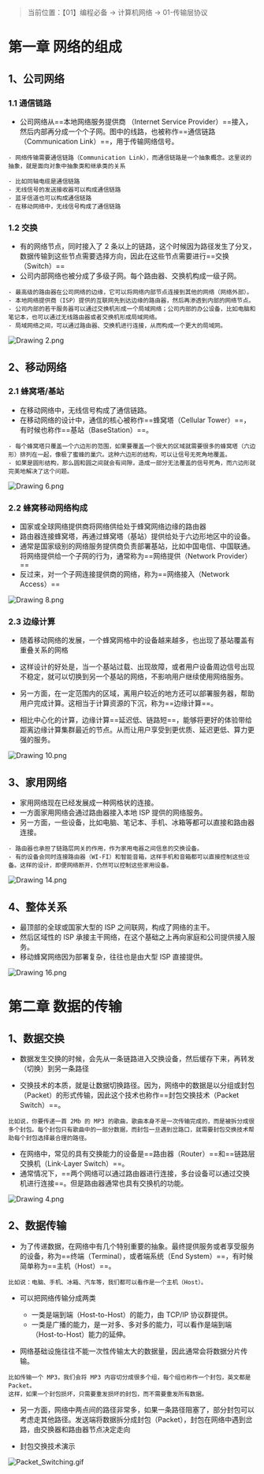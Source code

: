 > 当前位置：【01】编程必备 -> 计算机网络 -> 01-传输层协议



# 第一章 网络的组成

## 1、公司网络

### 1.1 通信链路

- 公司网络从==本地网络服务提供商 （Internet Service Provider）==接入，然后内部再分成一个个子网。图中的线路，也被称作==通信链路（Communication Link）==，用于传输网络信号。

```
- 网络传输需要通信链路（Communication Link），而通信链路是一个抽象概念。这里说的抽象，就是面向对象中抽象类和继承类的关系

- 比如同轴电缆是通信链路
- 无线信号的发送接收器可以构成通信链路
- 蓝牙信道也可以构成通信链路
- 在移动网络中，无线信号构成了通信链路
```



### 1.2 交换

- 有的网络节点，同时接入了 2 条以上的链路，这个时候因为路径发生了分叉，数据传输到这些节点需要选择方向，因此在这些节点需要进行==交换（Switch）==
- 公司内部网络也被分成了多级子网。每个路由器、交换机构成一级子网。

```
- 最高级的路由器在公司网络的边缘，它可以将网络内部节点连接到其他的网络（网络外部）。
- 本地网络提供商（ISP）提供的互联网先到达边缘的路由器，然后再渗透到内部的网络节点。
- 公司内部的若干服务器可以通过交换机形成一个局域网络；公司内部的办公设备，比如电脑和笔记本，也可以通过无线路由器或者交换机形成局域网络。
- 局域网络之间，可以通过路由器、交换机进行连接，从而构成一个更大的局域网。
```

![Drawing 2.png](image/Cgp9HWB5O5KAFGFAAAD-82hpYWc483.png)

## 2、移动网络

### 2.1 蜂窝塔/基站

- 在移动网络中，无线信号构成了通信链路。
- 在移动网络的设计中，通信的核心被称作==蜂窝塔（Cellular Tower）==，有时候也称作==基站（BaseStation）==。

```
- 每个蜂窝塔只覆盖一个六边形的范围，如果要覆盖一个很大的区域就需要很多的蜂窝塔（六边形）排列在一起，像极了蜜蜂的巢穴。这种六边形的结构，可以让信号无死角地覆盖。
- 如果是圆形结构，那么圆和圆之间就会有间隙，造成一部分无法覆盖的信号死角，而六边形就完美地解决了这个问题。
```

![Drawing 6.png](image/Cgp9HWB5O86APsowAACbWDSSmH4919.png)

### 2.2 蜂窝移动网络构成

- 国家或全球网络提供商将网络供给处于蜂窝网络边缘的路由器
- 路由器连接蜂窝塔，再通过蜂窝塔（基站）提供给处于六边形地区中的设备。
- 通常是国家级别的网络服务提供商负责部署基站，比如中国电信、中国联通。将网络提供给一个子网的行为，通常称为==网络提供（Network Provider）==
- 反过来，对一个子网连接提供商的网络，称为==网络接入（Network Access）==

![Drawing 8.png](image/CioPOWB5O9qATnBsAACZHrgoKJM926.png)



### 2.3 边缘计算

- 随着移动网络的发展，一个蜂窝网格中的设备越来越多，也出现了基站覆盖有重叠关系的网格

- 这样设计的好处是，当一个基站过载、出现故障，或者用户设备周边信号出现不稳定，就可以切换到另一个基站的网络，不影响用户继续使用网络服务。

- 另一方面，在一定范围内的区域，离用户较近的地方还可以部署服务器，帮助用户完成计算。这相当于计算资源的下沉，称为==边缘计算==。
- 相比中心化的计算，边缘计算==延迟低、链路短==，能够将更好的体验带给距离边缘计算集群最近的节点。从而让用户享受到更优质、延迟更低、算力更强的服务。

![Drawing 10.png](image/CioPOWB5O-iAar0QAABo9zrq_yU298.png)



## 3、家用网络

- 家用网络现在已经发展成一种网格状的连接。
- 一方面家用网络会通过路由器接入本地 ISP 提供的网络服务。
- 另一方面，一些设备，比如电脑、笔记本、手机、冰箱等都可以直接和路由器连接。

```
- 路由器也承担了链路层网关的作用，作为家用电器之间信息的交换设备。
- 有的设备会同时连接路由器（WI-FI）和智能音箱，这样手机和音箱都可以直接控制这些设备。这样的设计，即便网络断开，仍然可以控制这些家用设备。
```

![Drawing 14.png](image/Cgp9HWB5PAaAI4_7AADtVLTTA4U030.png)

## 4、整体关系

- 最顶部的全球或国家大型的 ISP 之间联网，构成了网络的主干。
- 然后区域性的 ISP 承接主干网络，在这个基础之上再向家庭和公司提供接入服务。
- 移动蜂窝网络因为部署复杂，往往也是由大型 ISP 直接提供。

![Drawing 16.png](image/CioPOWB5PBSAHzzqAAG9lxafSkI945.png)



# 第二章 数据的传输

## 1、数据交换

- 数据发生交换的时候，会先从一条链路进入交换设备，然后缓存下来，再转发（切换）到另一条路径

- 交换技术的本质，就是让数据切换路径。因为，网络中的数据是以分组或封包（Packet）的形式传输，因此这个技术也称作==封包交换技术（Packet Switch）==。

```
比如说，你要传递一首 2Mb 的 MP3 的歌曲，歌曲本身不是一次传输完成的，而是被拆分成很多个封包。每个封包只有歌曲中的一部分数据，而封包一旦遇到岔路口，就需要封包交换技术帮助每个封包选择最合理的路径。
```

- 在网络中，常见的具有交换能力的设备是==路由器（Router）==和==链路层交换机（Link-Layer Switch）==。
- 通常情况下，==两个网络可以通过路由器进行连接，多台设备可以通过交换机进行连接==。但是路由器通常也具有交换机的功能。

![Drawing 4.png](image/CioPOWB5O7uAUZ7qAAB_rmbTigw120.png)

## 2、数据传输

- 为了传递数据，在网络中有几个特别重要的抽象。最终提供服务或者享受服务的设备，称为==终端（Terminal），或者端系统（End System）==，有时候简单称为==主机（Host）==。

```
比如说：电脑、手机、冰箱、汽车等，我们都可以看作是一个主机（Host）。
```



- 可以把网络传输分成两类
  - 一类是端到端（Host-to-Host）的能力，由 TCP/IP 协议群提供。
  - 一类是广播的能力，是一对多、多对多的能力，可以看作是端到端（Host-to-Host）能力的延伸。



- 网络基础设施往往不能一次性传输太大的数据量，因此通常会将数据分片传输。

```
比如传输一个 MP3，我们会将 MP3 内容切分成很多个组，每个组也称作一个封包，英文都是 Packet。
这样，如果一个封包损坏，只需要重发损坏的封包，而不需要重发所有数据。
```



- 另一方面，网络中两点间的路径非常多，如果一条路径阻塞了，部分封包可以考虑走其他路径。发送端将数据拆分成封包（Packet），封包在网络中遇到岔路，由交换器和路由器节点决定走向



- 封包交换技术演示

![Packet_Switching.gif](image/Cgp9HWB5WbqAVlGaAHeNbdcL7hg030.gif)